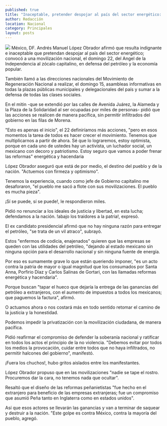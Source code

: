 ```yaml
---
published: true
title: "Inaceptable, pretender despojar al país del sector energético: AMLO"
author: Redacción
location: Nacional
category: Principales
layout: posts
---
```


![](http://i.imgur.com/cRo55iQm.jpg)
México, DF. Andrés Manuel López Obrador afirmó que resulta indignante e inaceptable que pretendan despojar al país del sector energético; convocó a una movilización nacional, el domingo 22, del Angel de la Independencia al zócalo capitalino, en defensa del petróleo y la economía popular.

También llamó a las direcciones nacionales del Movimiento de Regeneración Nacional a realizar, el domingo 15, asambleas informativas en todas la plazas públicas municipales y delegacionales del país y sumar a la defensa de todas las clases sociales.

En el mitin -que se extendió por las calles de Avenida Juárez, la Alameda y la Plaza de la Solidaridad al ser ocupadas por miles de personas- pidió que las acciones se realicen de manera pacífica, sin permitir infiltrados del gobierno en las filas de Morena.

"Esto es apenas el inicio", el 22 definiríamos más acciones, "pero en esos momentos la tarea de todos es hacer crecer el movimiento. Tenemos que multiplicarnos a partir de ahora. Sé que lo lograremos, estoy optimista, porque en cada uno de ustedes hay un activista, un luchador social, un mexicano con decoro y patriotismo. Estoy seguro que vamos a poder frenar las reformas" energética y hacendaria

López Obrador aseguró que está de por medio, el destino del pueblo y de la nación. "Actuemos con firmeza y optimismo".

Tenemos la experiencia, cuando como jefe de Gobierno capitalino me desaforaron, "el pueblo me sacó a flote con sus movilizaciones. El pueblo es mucha pieza".

¡Sí se puede, sí se puede!, le respondieron miles.

Pidió no renunciar a los ideales de justicia y libertad, en esta lucha; defendamos a la nación. !abajo los traidores a la patria!, expresó.

El ex candidato presidencial afirmó que no hay ninguna razón para entregar el petróleo, "se trata de un vil atraco", subrayó.

Estos "enfermos de codicia, enajenados" quieren que las empresas se queden con las utilidades del petróleo, "dejando al estado mexicano sin ninguna opción para el desarrollo nacional y sin ninguna fuente de energía.

Por eso es sumamente grave lo que están queriendo imponer, "es un acto contra la patria de mayor o igual magnitud que los consumados por Santa Anna, Porfirio Díaz y Carlos Salinas de Gortari, con las llamadas reformas energética y hacendaria".

Porque buscan "tapar el hueco que dejaría la entrega de las ganancias del petróleo a extranjeros, con el aumento de impuestos a todos los mexicanos; que paguemos la factura", afirmó.

O actuamos ahora o nos costará más en todo sentido retomar el camino de la justicia y la honestidad.

Podemos impedir la privatización con la movilización ciudadana, de manera pacífica.

Pidió reafirmar el compromiso de defender la soberanía nacional y ratificar en todos los actos el principio de la no violencia. "Debemos evitar por todos los medios la provocación, cuidar entre todos que no haya infiltrados, no permitir halcones del gobierno", manifestó.

¡Fuera los chuchos!, hubo gritos aislados entre los manifestantes.

López Obrador propuso que en las movilizaciones "nadie se tape el rostro. Procuremos dar la cara, no tenemos nada que ocultar".

Resaltó que el diseño de las reformas peñanietistas "fue hecho en el extranjero para beneficio de las empresas extranjeras; fue un compromiso que asumió Peña tanto en Inglaterra como en estados unidos".

Así que esos actores se llevarán las ganancias y van a terminar de saquear y destruir a la nación. "Este golpe es contra México, contra la mayoría del pueblo, agregó.
